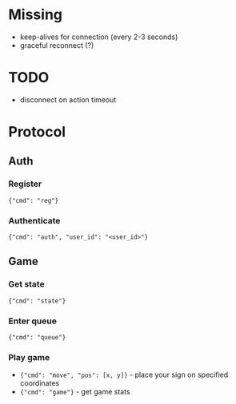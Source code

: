 # Missing

* keep-alives for connection (every 2-3 seconds)
* graceful reconnect (?)

# TODO

* disconnect on action timeout


# Protocol

## Auth

### Register
`{"cmd": "reg"}`

### Authenticate
`{"cmd": "auth", "user_id": "<user_id>"}`

## Game
### Get state
`{"cmd": "state"}`

### Enter queue
`{"cmd": "queue"}`

### Play game

* `{"cmd": "move", "pos": [x, y]}` - place your sign on specified coordinates  
* `{"cmd": "game"}` - get game stats
